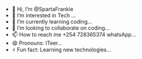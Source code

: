 - 👋 Hi, I’m @SpartaFrankie
- 👀 I’m interested in Tech ...
- 🌱 I’m currently learning coding...
- 💞️ I’m looking to collaborate on coding...
- 📫 How to reach me +254 728365374 whatsApp...
- 😄 Pronouns: ITeer...
- ⚡ Fun fact: Learning new technologies...

<!---
SpartaFrankie/SpartaFrankie is a ✨ special ✨ repository because its `README.md` (this file) appears on your GitHub profile.
You can click the Preview link to take a look at your changes.
--->
